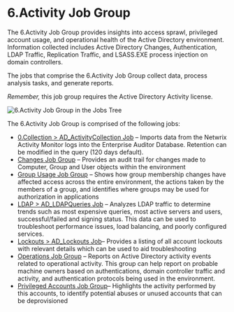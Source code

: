 # 6.Activity Job Group

The 6.Activity Job Group provides insights into access sprawl, privileged account usage, and
operational health of the Active Directory environment. Information collected includes Active
Directory Changes, Authentication, LDAP Traffic, Replication Traffic, and LSASS.EXE process
injection on domain controllers.

The jobs that comprise the 6.Activity Job Group collect data, process analysis tasks, and generate
reports.

_Remember,_ this job group requires the Active Directory Activity license.

![6.Activity Job Group in the Jobs Tree](/img/versioned_docs/accessanalyzer_11.6/accessanalyzer/admin/hostmanagement/jobstree.webp)

The 6.Activity Job Group is comprised of the following jobs:

- [0.Collection > AD_ActivityCollection Job](/docs/accessanalyzer/11.6/solutions/activedirectory/activity/ad_activitycollection.md)
  – Imports data from the Netwrix Activity Monitor logs into the Enterprise Auditor Database.
  Retention can be modified in the query (120 days default).
- [Changes Job Group](/docs/accessanalyzer/11.6/solutions/activedirectory/activity/changes/overview.md)
  – Provides an audit trail for changes made to Computer, Group and User objects within the
  environment
- [Group Usage Job Group](/docs/accessanalyzer/11.6/solutions/activedirectory/activity/groupusage/overview.md)
  – Shows how group membership changes have affected access across the entire environment, the
  actions taken by the members of a group, and identifies where groups may be used for authorization
  in applications
- [LDAP > AD_LDAPQueries Job](/docs/accessanalyzer/11.6/solutions/activedirectory/activity/ad_ldapqueries.md)
  – Analyzes LDAP traffic to determine trends such as most expensive queries, most active servers
  and users, successful/failed and signing status. This data can be used to troubleshoot performance
  issues, load balancing, and poorly configured services.
- [Lockouts > AD_Lockouts Job](/docs/accessanalyzer/11.6/solutions/activedirectory/activity/ad_lockouts.md)–
  Provides a listing of all account lockouts with relevant details which can be used to aid
  troubleshooting
- [Operations Job Group](/docs/accessanalyzer/11.6/solutions/activedirectory/activity/operations/overview.md)
  – Reports on Active Directory activity events related to operational activity. This group can help
  report on probable machine owners based on authentications, domain controller traffic and
  activity, and authentication protocols being used in the environment.
- [Privileged Accounts Job Group](/docs/accessanalyzer/11.6/solutions/activedirectory/activity/privilegedaccounts/overview.md)–
  Highlights the activity performed by this accounts, to identify potential abuses or unused
  accounts that can be deprovisioned
